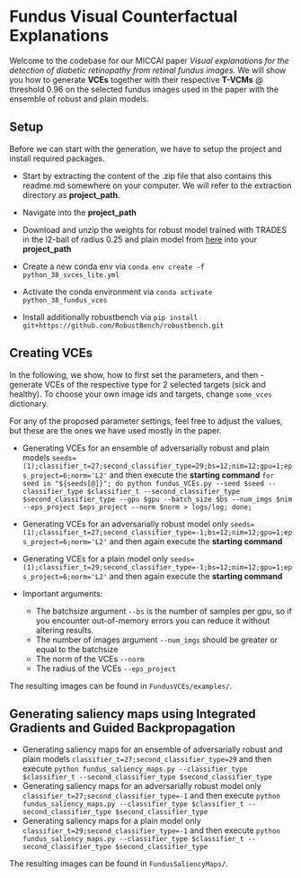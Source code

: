 # **Fundus Visual Counterfactual Explanations**

Welcome to the codebase for our MICCAI paper *Visual explanations for the detection of diabetic retinopathy from retinal fundus images.* We will show you how to generate **VCEs** together with their respective **T-VCMs** @ threshold 0.96 on the selected fundus images used in the paper with the ensemble of robust and plain models. 

## Setup

Before we can start with the generation, we have to setup the project and install required packages.

* Start by extracting the content of the .zip file that also contains this readme.md somewhere on your computer. We will refer to the extraction directory as **project_path**.
* Navigate into the  **project_path**

* Download and unzip the weights for robust model trained with TRADES in the l2-ball of radius 0.25 and plain model from [here](https://www.dropbox.com/s/b6oyf4yzfohml0c/FundusModels.zip) into your **project_path**

* Create a new conda env via `conda env create -f python_38_svces_lite.yml`
* Activate the conda environment via `conda activate python_38_fundus_vces`
* Install additionally robustbench via `pip install git+https://github.com/RobustBench/robustbench.git`

## Creating  VCEs

In the following, we show, how to first set the parameters, and then - generate VCEs of the respective type for 2 selected targets (sick and healthy). To choose your own image ids and targets, change `some_vces` dictionary.

For any of the proposed parameter settings, feel free to adjust the values, but these are the ones we have used mostly in the paper.

* Generating VCEs for an ensemble of adversarially robust and plain models 
  `seeds=(1);classifier_t=27;second_classifier_type=29;bs=12;nim=12;gpu=1;eps_project=6;norm='L2'`
  and then execute the **starting command**
  `for seed in "${seeds[@]}"; do python fundus_VCEs.py --seed $seed --classifier_type $classifier_t --second_classifier_type $second_classifier_type --gpu $gpu --batch_size $bs --num_imgs $nim --eps_project $eps_project --norm $norm > logs/log; done;` 
* Generating VCEs for an adversarially robust model only 
  `seeds=(1);classifier_t=27;second_classifier_type=-1;bs=12;nim=12;gpu=1;eps_project=6;norm='L2'`
  and then again execute the **starting command**
* Generating VCEs for a plain model only 
  `seeds=(1);classifier_t=29;second_classifier_type=-1;bs=12;nim=12;gpu=1;eps_project=6;norm='L2'`
  and then again execute the **starting command** 

* Important arguments:
    - The batchsize argument `--bs` is the number of samples per gpu, so if you encounter out-of-memory errors you can reduce it without altering results.
    - The number of images argument `--num_imgs` should be greater or equal to the batchsize
    - The norm of the VCEs `--norm`
    - The radius of the VCEs `--eps_project`
    
The resulting images can be found in `FundusVCEs/examples/`.

## Generating saliency maps using Integrated Gradients and Guided Backpropagation

* Generating saliency maps for an ensemble of adversarially robust and plain models
  `classifier_t=27;second_classifier_type=29`
  and then execute
  `python fundus_saliency_maps.py --classifier_type $classifier_t --second_classifier_type $second_classifier_type` 
* Generating saliency maps for an adversarially robust model only
  `classifier_t=27;second_classifier_type=-1`
  and then execute
  `python fundus_saliency_maps.py --classifier_type $classifier_t --second_classifier_type $second_classifier_type`
* Generating saliency maps for a plain model only
  `classifier_t=29;second_classifier_type=-1`
  and then execute
  `python fundus_saliency_maps.py --classifier_type $classifier_t --second_classifier_type $second_classifier_type`
  
The resulting images can be found in `FundusSaliencyMaps/`.
